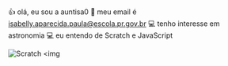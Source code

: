 👍 olá, eu sou a auntisa0
📧 meu email é isabelly.aparecida.paula@escola.pr.gov.br
💻 tenho interesse em astronomia
💻 eu entendo de Scratch e JavaScript 

![Scratch](https://img.shields.io/badge/Scratch-4D97FF?style=for-the-badge&logo=Scratch&logoColor=white)
<img 
